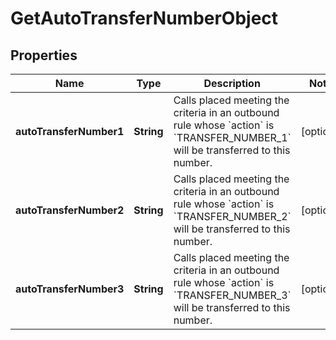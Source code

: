 

# GetAutoTransferNumberObject


## Properties

| Name | Type | Description | Notes |
|------------ | ------------- | ------------- | -------------|
|**autoTransferNumber1** | **String** | Calls placed meeting the criteria in an outbound rule whose &#x60;action&#x60; is &#x60;TRANSFER_NUMBER_1&#x60; will be transferred to this number. |  [optional] |
|**autoTransferNumber2** | **String** | Calls placed meeting the criteria in an outbound rule whose &#x60;action&#x60; is &#x60;TRANSFER_NUMBER_2&#x60; will be transferred to this number. |  [optional] |
|**autoTransferNumber3** | **String** | Calls placed meeting the criteria in an outbound rule whose &#x60;action&#x60; is &#x60;TRANSFER_NUMBER_3&#x60; will be transferred to this number. |  [optional] |



